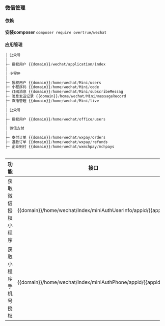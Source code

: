 ### 微信管理

#### 依赖
**安装composer** `composer require overtrue/wechat `

#### 应用管理


```php
│ 公众号
│
├─ 授权用户 {{domain}}/wechat/application/index
│
│ 小程序
│
├─ 授权用户 {{domain}}/home/wechat/Mini/users     
├─ 小程序码 {{domain}}/home/wechat/Mini/code 
├─ 订阅消息 {{domain}}/home/wechat/Mini/subscribeMessag 
├─ 消息发送记录 {{domain}}/home/wechat/Mini/messageRecord     
├─ 直播管理 {{domain}}/home/wechat/Mini/live     
│
│ 公众号
│  
├─ 授权用户 {{domain}}/home/wechat/office/users
│
│ 微信支付
│  
├─ 支付订单 {{domain}}/home/wechat/wxpay/orders  
├─ 退款订单 {{domain}}/home/wechat/wxpay/refunds 
├─ 企业到付 {{domain}}/home/wechat/wxmchpay/mchpays
    
```

| 功能 | 接口 | 
| ----- | ----- | 
| 获取微信授权小程序 | {{domain}}/home/wechat/Index/miniAuthUserInfo/appid/{{appid}}
| 获取小程序手机号授权 | {{domain}}/home/wechat/Index/miniAuthPhone/appid/{{appid}}


